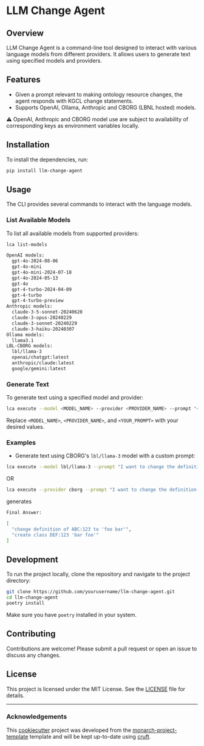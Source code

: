 # LLM Change Agent

## Overview
LLM Change Agent is a command-line tool designed to interact with various language models from different providers. It allows users to generate text using specified models and providers.

## Features
- Given a prompt relevant to making ontology resource changes, the agent responds with KGCL change statements.
- Supports OpenAI, Ollama, Anthropic and CBORG (LBNL hosted) models.

**:warning:** OpenAI, Anthropic and CBORG model use are subject to availability of corresponding keys as environment variables locally.

## Installation
To install the dependencies, run:
```bash
pip install llm-change-agent
```

## Usage
The CLI provides several commands to interact with the language models.

### List Available Models
To list all available models from supported providers:
```bash
lca list-models

OpenAI models:
  gpt-4o-2024-08-06
  gpt-4o-mini
  gpt-4o-mini-2024-07-18
  gpt-4o-2024-05-13
  gpt-4o
  gpt-4-turbo-2024-04-09
  gpt-4-turbo
  gpt-4-turbo-preview
Anthropic models:
  claude-3-5-sonnet-20240620
  claude-3-opus-20240229
  claude-3-sonnet-20240229
  claude-3-haiku-20240307
Ollama models:
  llama3.1
LBL-CBORG models:
  lbl/llama-3
  openai/chatgpt:latest
  anthropic/claude:latest
  google/gemini:latest
```

### Generate Text
To generate text using a specified model and provider:
```bash
lca execute --model <MODEL_NAME> --provider <PROVIDER_NAME> --prompt "<YOUR_PROMPT>"
```
Replace `<MODEL_NAME>`, `<PROVIDER_NAME>`, and `<YOUR_PROMPT>` with your desired values.

### Examples
- Generate text using CBORG's `lbl/llama-3` model with a custom prompt:
```bash
lca execute --model lbl/llama-3 --prompt "I want to change the definition of class ABC:123 to 'foo bar' and also create a new class labelled 'bar foo' with the curie DEF:123."
```
OR
```bash
lca execute --provider cborg --prompt "I want to change the definition of class ABC:123 to 'foo bar' and also create a new class labelled 'bar foo' with the curie DEF:123."
```

generates

```bash
Final Answer: 

[
  "change definition of ABC:123 to 'foo bar'",
  "create class DEF:123 'bar foo'"
]

```

## Development
To run the project locally, clone the repository and navigate to the project directory:
```bash
git clone https://github.com/yourusername/llm-change-agent.git
cd llm-change-agent
poetry install
```
Make sure you have `poetry` installed in your system.

## Contributing
Contributions are welcome! Please submit a pull request or open an issue to discuss any changes.

## License
This project is licensed under the MIT License. See the [LICENSE](LICENSE) file for details.

---
### Acknowledgements

This [cookiecutter](https://cookiecutter.readthedocs.io/en/stable/README.html) project was developed from the [monarch-project-template](https://github.com/monarch-initiative/monarch-project-template) template and will be kept up-to-date using [cruft](https://cruft.github.io/cruft/).
